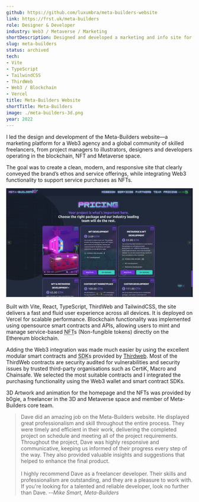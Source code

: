 ```yaml
---
github: https://github.com/luxumbra/meta-builders-website
link: https://frst.uk/meta-builders
role: Designer & Developer
industry: Web3 / Metaverse / Marketing
shortDescription: Designed and developed a marketing and info site for MetaBuilders – a web3 agency & community of skilled freelancers. Created component architecture, responsive layouts, and on-brand visuals and custom ecommerce integration with NFT smart contracts.
slug: meta-builders
status: archived
tech:
- Vite
- TypeScript
- TailwindCSS
- ThirdWeb
- Web3 / Blockchain
- Vercel
title: Meta-Builders Website
shortTitle: Meta-Builders
image: ./meta-builders-3d.png
year: 2022
---
```


I led the design and development of the Meta-Builders website—a marketing platform for a Web3 agency and a global community of skilled freelancers, from project managers to illustrators, designers and developers operating in the blockchain, NFT and Metaverse space.

The goal was to create a clean, modern, and responsive site that clearly conveyed the brand’s ethos and service offerings, while integrating Web3 functionality to support service purchases as NFTs.

![The services page showing the service options in cards and the artwork of the NFTs displayed in one of them](./meta-builders-services.png)

Built with Vite, React, TypeScript, ThirdWeb and TailwindCSS, the site delivers a fast and fluid user experience across all devices. It is deployed on Vercel for scalable performance. Blockchain functionality was implemented using opensource smart contracts and APIs, allowing users to mint and manage service-based <abbr title="Non-Fungible Token">NFT</abbr>s (Non-fungible tokens) directly on the Ethereum blockchain.

Adding the Web3 integration was made much easier by using the excellent modular smart contracts and <abbr title="Software Devlopment Kit">SDK</abbr>s provided by [Thirdweb](https://thirdweb.com/). Most of the ThirdWeb contracts are security audited for vulnerabilities and security issues by trusted third-party organisations such as CertiK, Macro and Chainsafe. We selected the most suitable contracts and I integrated the purchasing functionality using the Web3 wallet and smart contract SDKs.



3D Artwork and animation for the homepage and the NFTs was provided by b0gie, a freelancer in the 3D and Metaverse space and member of Meta-Builders core team.


> Dave did an amazing job on the Meta-Builders website. He displayed great professionalism and skill throughout the entire process. They were timely and efficient in their work, delivering the completed project on schedule and meeting all of the project requirements.
> <br>
>Throughout the project, Dave was highly responsive and communicative, keeping us informed of their progress every step of the way. They also provided valuable insights and suggestions that helped to enhance the final product.
> <br/><br/>
> I highly recommend Dave as a freelancer developer. Their skills and professionalism are outstanding, and they are a pleasure to work with. If you're looking for a talented and reliable developer, look no further than Dave.
> --<cite>Mike Smart, Meta-Builders</cite>